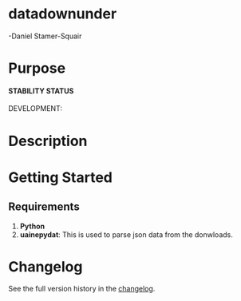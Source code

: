 # datadownunder

-Daniel Stamer-Squair 

# Purpose

#### STABILITY STATUS 

DEVELOPMENT:

# Description

# Getting Started

## Requirements

1. **Python**
2. **uainepydat**: This is used to parse json data from the donwloads.

# Changelog

See the full version history in the [changelog](meta/changelog.txt).
